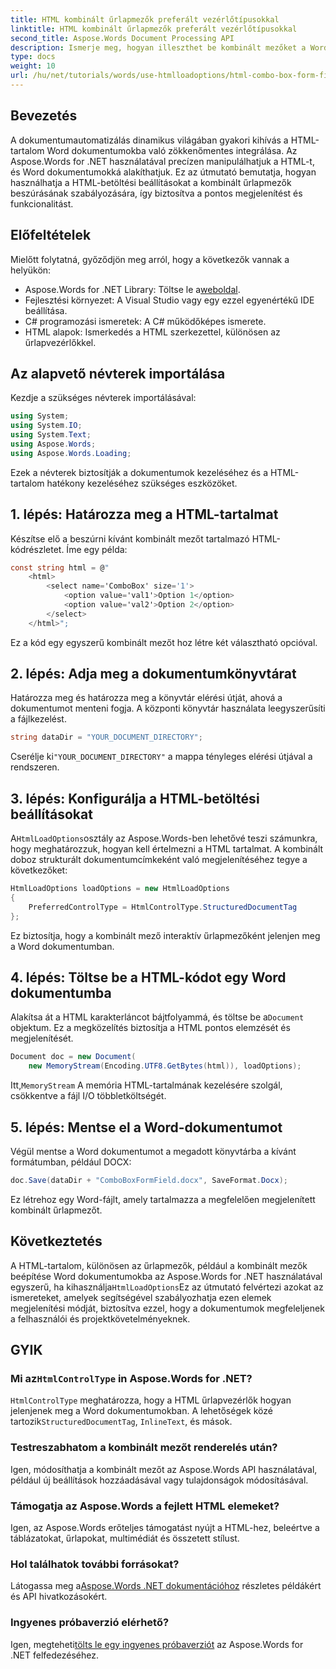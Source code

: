 ```yaml
---
title: HTML kombinált űrlapmezők preferált vezérlőtípusokkal
linktitle: HTML kombinált űrlapmezők preferált vezérlőtípusokkal
second_title: Aspose.Words Document Processing API
description: Ismerje meg, hogyan illeszthet be kombinált mezőket a Word dokumentumokba az Aspose.Words for .NET használatával. Ez a részletes útmutató a HTML-betöltési lehetőségeket, az előnyben részesített vezérlőtípusokat, valamint a zökkenőmentes dokumentumautomatizáláshoz szükséges speciális testreszabási tippeket ismerteti.
type: docs
weight: 10
url: /hu/net/tutorials/words/use-htmlloadoptions/html-combo-box-form-fields-with-preferred-control-types/
---
```

## Bevezetés

A dokumentumautomatizálás dinamikus világában gyakori kihívás a HTML-tartalom Word dokumentumokba való zökkenőmentes integrálása. Az Aspose.Words for .NET használatával precízen manipulálhatjuk a HTML-t, és Word dokumentumokká alakíthatjuk. Ez az útmutató bemutatja, hogyan használhatja a HTML-betöltési beállításokat a kombinált űrlapmezők beszúrásának szabályozására, így biztosítva a pontos megjelenítést és funkcionalitást.

## Előfeltételek

Mielőtt folytatná, győződjön meg arról, hogy a következők vannak a helyükön:

-  Aspose.Words for .NET Library: Töltse le a[weboldal](https://releases.aspose.com/words/net/). 
- Fejlesztési környezet: A Visual Studio vagy egy ezzel egyenértékű IDE beállítása.  
- C# programozási ismeretek: A C# működőképes ismerete.  
- HTML alapok: Ismerkedés a HTML szerkezettel, különösen az űrlapvezérlőkkel.  

## Az alapvető névterek importálása

Kezdje a szükséges névterek importálásával:

```csharp
using System;
using System.IO;
using System.Text;
using Aspose.Words;
using Aspose.Words.Loading;
```

Ezek a névterek biztosítják a dokumentumok kezeléséhez és a HTML-tartalom hatékony kezeléséhez szükséges eszközöket.

## 1. lépés: Határozza meg a HTML-tartalmat

Készítse elő a beszúrni kívánt kombinált mezőt tartalmazó HTML-kódrészletet. Íme egy példa:

```csharp
const string html = @"
    <html>
        <select name='ComboBox' size='1'>
            <option value='val1'>Option 1</option>
            <option value='val2'>Option 2</option>
        </select>
    </html>";
```

Ez a kód egy egyszerű kombinált mezőt hoz létre két választható opcióval.

## 2. lépés: Adja meg a dokumentumkönyvtárat

Határozza meg és határozza meg a könyvtár elérési útját, ahová a dokumentumot menteni fogja. A központi könyvtár használata leegyszerűsíti a fájlkezelést.

```csharp
string dataDir = "YOUR_DOCUMENT_DIRECTORY";
```

 Cserélje ki`"YOUR_DOCUMENT_DIRECTORY"` a mappa tényleges elérési útjával a rendszeren.

## 3. lépés: Konfigurálja a HTML-betöltési beállításokat

 A`HtmlLoadOptions`osztály az Aspose.Words-ben lehetővé teszi számunkra, hogy meghatározzuk, hogyan kell értelmezni a HTML tartalmat. A kombinált doboz strukturált dokumentumcímkeként való megjelenítéséhez tegye a következőket:

```csharp
HtmlLoadOptions loadOptions = new HtmlLoadOptions
{
    PreferredControlType = HtmlControlType.StructuredDocumentTag
};
```

Ez biztosítja, hogy a kombinált mező interaktív űrlapmezőként jelenjen meg a Word dokumentumban.

## 4. lépés: Töltse be a HTML-kódot egy Word dokumentumba

 Alakítsa át a HTML karakterláncot bájtfolyammá, és töltse be a`Document` objektum. Ez a megközelítés biztosítja a HTML pontos elemzését és megjelenítését.

```csharp
Document doc = new Document(
    new MemoryStream(Encoding.UTF8.GetBytes(html)), loadOptions);
```

 Itt,`MemoryStream` A memória HTML-tartalmának kezelésére szolgál, csökkentve a fájl I/O többletköltségét.

## 5. lépés: Mentse el a Word-dokumentumot

Végül mentse a Word dokumentumot a megadott könyvtárba a kívánt formátumban, például DOCX:

```csharp
doc.Save(dataDir + "ComboBoxFormField.docx", SaveFormat.Docx);
```

Ez létrehoz egy Word-fájlt, amely tartalmazza a megfelelően megjelenített kombinált űrlapmezőt.

## Következtetés

 A HTML-tartalom, különösen az űrlapmezők, például a kombinált mezők beépítése Word dokumentumokba az Aspose.Words for .NET használatával egyszerű, ha kihasználja`HtmlLoadOptions`Ez az útmutató felvértezi azokat az ismereteket, amelyek segítségével szabályozhatja ezen elemek megjelenítési módját, biztosítva ezzel, hogy a dokumentumok megfeleljenek a felhasználói és projektkövetelményeknek.

## GYIK

###  Mi az`HtmlControlType` in Aspose.Words for .NET?
`HtmlControlType` meghatározza, hogy a HTML űrlapvezérlők hogyan jelenjenek meg a Word dokumentumokban. A lehetőségek közé tartozik`StructuredDocumentTag`, `InlineText`, és mások.

### Testreszabhatom a kombinált mezőt renderelés után?
Igen, módosíthatja a kombinált mezőt az Aspose.Words API használatával, például új beállítások hozzáadásával vagy tulajdonságok módosításával.

### Támogatja az Aspose.Words a fejlett HTML elemeket?
Igen, az Aspose.Words erőteljes támogatást nyújt a HTML-hez, beleértve a táblázatokat, űrlapokat, multimédiát és összetett stílust.

### Hol találhatok további forrásokat?
 Látogassa meg a[Aspose.Words .NET dokumentációhoz](https://reference.aspose.com/words/net/) részletes példákért és API hivatkozásokért.

### Ingyenes próbaverzió elérhető?
 Igen, megteheti[tölts le egy ingyenes próbaverziót](https://releases.aspose.com/) az Aspose.Words for .NET felfedezéséhez.
